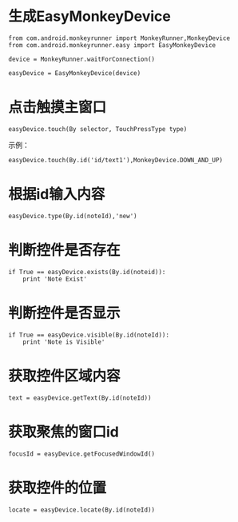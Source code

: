 # 生成EasyMonkeyDevice

```
from com.android.monkeyrunner import MonkeyRunner,MonkeyDevice
from com.android.monkeyrunner.easy import EasyMonkeyDevice

device = MonkeyRunner.waitForConnection()

easyDevice = EasyMonkeyDevice(device)
```

# 点击触摸主窗口

```
easyDevice.touch(By selector, TouchPressType type)
```
示例：
```
easyDevice.touch(By.id('id/text1'),MonkeyDevice.DOWN_AND_UP)
```

# 根据id输入内容

```
easyDevice.type(By.id(noteId),'new')
```

# 判断控件是否存在

```
if True == easyDevice.exists(By.id(noteid)):
	print 'Note Exist'
```

# 判断控件是否显示

```
if True == easyDevice.visible(By.id(noteId)):
	print 'Note is Visible'
```

# 获取控件区域内容

```
text = easyDevice.getText(By.id(noteId))
```

# 获取聚焦的窗口id

```
focusId = easyDevice.getFocusedWindowId()
```

# 获取控件的位置

```
locate = easyDevice.locate(By.id(noteId))
```













